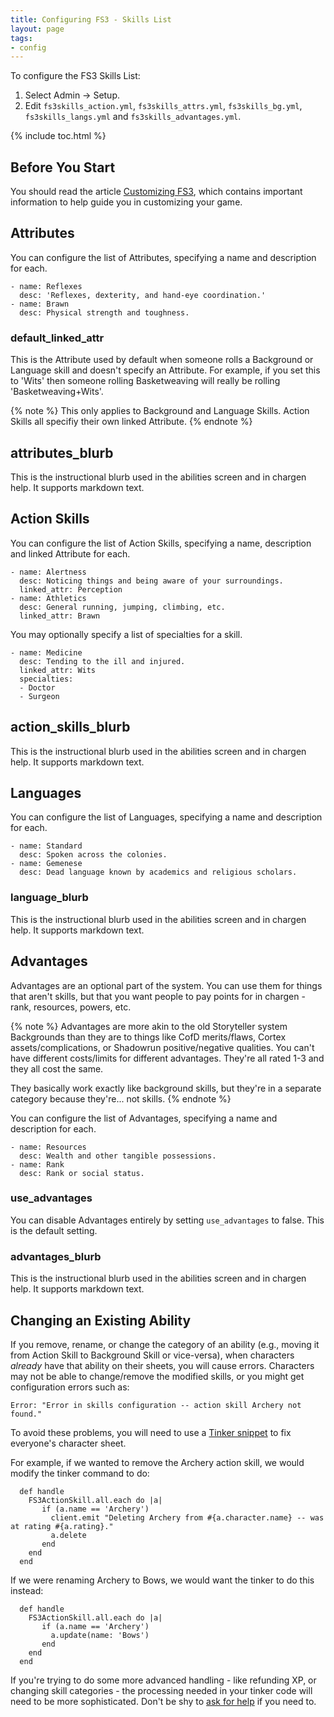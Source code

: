 ```yaml
---
title: Configuring FS3 - Skills List
layout: page
tags:
- config
---
```


To configure the FS3 Skills List:

1. Select Admin -> Setup.
2. Edit `fs3skills_action.yml`, `fs3skills_attrs.yml`, `fs3skills_bg.yml`, `fs3skills_langs.yml` and `fs3skills_advantages.yml`.

{% include toc.html %}

## Before You Start

You should read the article [Customizing FS3](http://aresmush.com/fs3/fs3-3/tweaking-fs3.html), which contains important information to help guide you in customizing your game.

## Attributes

You can configure the list of Attributes, specifying a name and description for each.

    - name: Reflexes
      desc: 'Reflexes, dexterity, and hand-eye coordination.'
    - name: Brawn
      desc: Physical strength and toughness.

### default_linked_attr

This is the Attribute used by default when someone rolls a Background or Language skill and doesn't specify an Attribute.  For example, if you set this to 'Wits' then someone rolling Basketweaving will really be rolling 'Basketweaving+Wits'.

{% note %} 
This only applies to Background and Language Skills.  Action Skills all specifiy their own linked Attribute.
{% endnote %}

## attributes_blurb

This is the instructional blurb used in the abilities screen and in chargen help.  It supports markdown text.

## Action Skills

You can configure the list of Action Skills, specifying a name, description and linked Attribute for each.

    - name: Alertness
      desc: Noticing things and being aware of your surroundings.
      linked_attr: Perception
    - name: Athletics
      desc: General running, jumping, climbing, etc.
      linked_attr: Brawn

You may optionally specify a list of specialties for a skill.

    - name: Medicine
      desc: Tending to the ill and injured.
      linked_attr: Wits
      specialties:
      - Doctor
      - Surgeon

## action_skills_blurb

This is the instructional blurb used in the abilities screen and in chargen help.  It supports markdown text.

## Languages

You can configure the list of Languages, specifying a name and description for each.

    - name: Standard
      desc: Spoken across the colonies.
    - name: Gemenese
      desc: Dead language known by academics and religious scholars.

### language_blurb

This is the instructional blurb used in the abilities screen and in chargen help.  It supports markdown text.

## Advantages

Advantages are an optional part of the system.  You can use them for things that aren't skills, but that you want people to pay points for in chargen - rank, resources, powers, etc.  

{% note %}
Advantages are more akin to the old Storyteller system Backgrounds than they are to things like CofD merits/flaws, Cortex assets/complications, or Shadowrun positive/negative qualities.  You can't have different costs/limits for different advantages.  They're all rated 1-3 and they all cost the same.

They basically work exactly like background skills, but they're in a separate category because they're... not skills.
{% endnote %}

You can configure the list of Advantages, specifying a name and description for each.

    - name: Resources
      desc: Wealth and other tangible possessions.
    - name: Rank
      desc: Rank or social status.

### use_advantages

You can disable Advantages entirely by setting `use_advantages` to false.  This is the default setting.

### advantages_blurb

This is the instructional blurb used in the abilities screen and in chargen help.  It supports markdown text.

## Changing an Existing Ability

If you remove, rename, or change the category of an ability (e.g., moving it from Action Skill to Background Skill or vice-versa), when characters *already* have that ability on their sheets, you will cause errors. Characters may not be able to change/remove the modified skills, or you might get configuration errors such as:

    Error: "Error in skills configuration -- action skill Archery not found."

To avoid these problems, you will need to use a [Tinker snippet](/tutorials/code/tinker.html) to fix everyone's character sheet.

For example, if we wanted to remove the Archery action skill, we would modify the tinker command to do:

      def handle
        FS3ActionSkill.all.each do |a|
           if (a.name == 'Archery')
             client.emit "Deleting Archery from #{a.character.name} -- was at rating #{a.rating}."
             a.delete
           end
        end
      end

If we were renaming Archery to Bows, we would want the tinker to do this instead:

      def handle
        FS3ActionSkill.all.each do |a|
           if (a.name == 'Archery')
             a.update(name: 'Bows')
           end
        end
      end

If you're trying to do some more advanced handling - like refunding XP, or changing skill categories - the processing needed in your tinker code will need to be more sophisticated. Don't be shy to [ask for help](/feedback.html) if you need to.